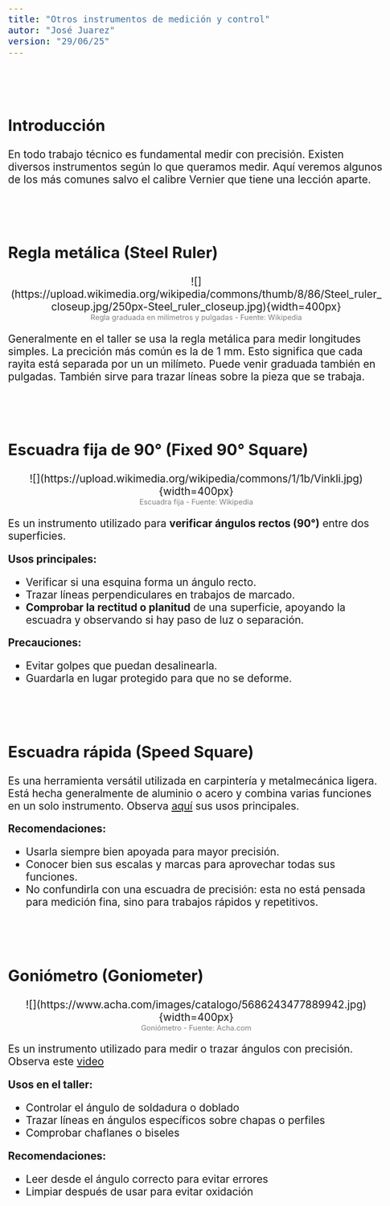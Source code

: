 ```yaml
---
title: "Otros instrumentos de medición y control"
autor: "José Juarez"
version: "29/06/25"
---
```


<span hidden>Local path of the file: "H:/im/stec3/lessons/"</span>
<span hidden>Local path of images: "H:/im/stec3/lessons/_i/"</span>


<br><br>

## Introducción

En todo trabajo técnico es fundamental medir con precisión. Existen diversos instrumentos según lo que queramos medir. Aquí veremos algunos de los más comunes salvo el calibre Vernier que tiene una lección aparte.


<br><br>


## Regla metálica (Steel Ruler) 

<span hidden>Image</span>
   <center>![](https://upload.wikimedia.org/wikipedia/commons/thumb/8/86/Steel_ruler_closeup.jpg/250px-Steel_ruler_closeup.jpg){width=400px}</center>
   <center><span class="grey3 size70">Regla graduada en milímetros y pulgadas - Fuente: Wikipedia</span></center>

Generalmente en el taller se usa la regla metálica para medir longitudes simples. La precición más común es la de 1 mm. Esto significa que cada rayita está separada por un un milímeto. Puede venir graduada también en pulgadas. También sirve para trazar líneas sobre la pieza que se trabaja.


<br><br>


## Escuadra fija de 90° (Fixed 90° Square)

<span hidden>Image</span>
   <center>![](https://upload.wikimedia.org/wikipedia/commons/1/1b/Vinkli.jpg){width=400px}</center>
   <center><span class="grey3 size70">Escuadra fija - Fuente: Wikipedia</span></center>

Es un instrumento utilizado para **verificar ángulos rectos (90°)** entre dos superficies.

**Usos principales:**

* Verificar si una esquina forma un ángulo recto.
* Trazar líneas perpendiculares en trabajos de marcado.
* **Comprobar la rectitud o planitud** de una superficie, apoyando la escuadra y observando si hay paso de luz o separación.

**Precauciones:**

* Evitar golpes que puedan desalinearla.
* Guardarla en lugar protegido para que no se deforme.


<br><br>


## Escuadra rápida (Speed Square)

Es una herramienta versátil utilizada en carpintería y metalmecánica ligera. Está hecha generalmente de aluminio o acero y combina varias funciones en un solo instrumento. Observa [aquí](https://www.youtube.com/shorts/0atckN7Cim8) sus usos principales.

**Recomendaciones:**

* Usarla siempre bien apoyada para mayor precisión.
* Conocer bien sus escalas y marcas para aprovechar todas sus funciones.
* No confundirla con una escuadra de precisión: esta no está pensada para medición fina, sino para trabajos rápidos y repetitivos.


<br><br>


## Goniómetro (Goniometer)

<span hidden>Image</span>
   <center>![](https://www.acha.com/images/catalogo/5686243477889942.jpg){width=400px}</center>
   <center><span class="grey3 size70">Goniómetro - Fuente: Acha.com</span></center>

Es un instrumento utilizado para medir o trazar ángulos con precisión. Observa este [video](https://www.youtube.com/watch?v=LsYDj6LRuaU)

**Usos en el taller:**

- Controlar el ángulo de soldadura o doblado
- Trazar líneas en ángulos específicos sobre chapas o perfiles
- Comprobar chaflanes o biseles

**Recomendaciones:**

- Leer desde el ángulo correcto para evitar errores
- Limpiar después de usar para evitar oxidación


<!-- HTML style definitions -->
<style>
/* Colors */
.grey1 {color: #b3b3b3;} /* my light-grey */
.grey2 {color: #999999;} /* my middle-grey */
.grey3 {color: #808080;} /* my dark-grey */
.blue1 {color: #6495ed;} /* nvim blue */
.blue2 {color: #276cdf;} /* Andrew Ng Blue */
.sky1 {color: #7dbed8;} /* nvim sky */
.sky2 {color: #27a2db;}   /* my sky */
.green {color: #81b524;} /* my green */
.red1 {color: #ec5469;} /* my coral-red */
.red2 {color: #f44336;} /* my red */
.rose {color: #ec9998:} /* nvim rose */
.gold {color: #df9d43;} /* Andrew Ng gold */
.orange1 {color: #fda556;} /* nvim orange */
.orange2 {color: #ff9505;} /*Andrew Ng orange */
.purple1 {color: #ff40ff;} /* Andrew Ng purple */
.purple2 {color: #d164d7;} /* Andrew Ng purple */
/* Font Size */
.size90 {font-size: 0.9em;}
.size85 {font-size: 0.85em;}
.size80 {font-size: 0.8em;}
.size70 {font-size: 0.7em;}
/* Document General Font Size */
body {font-size: 1.3em;}
</style>
<!-- Use <span> inline and <div> with several lines --->
